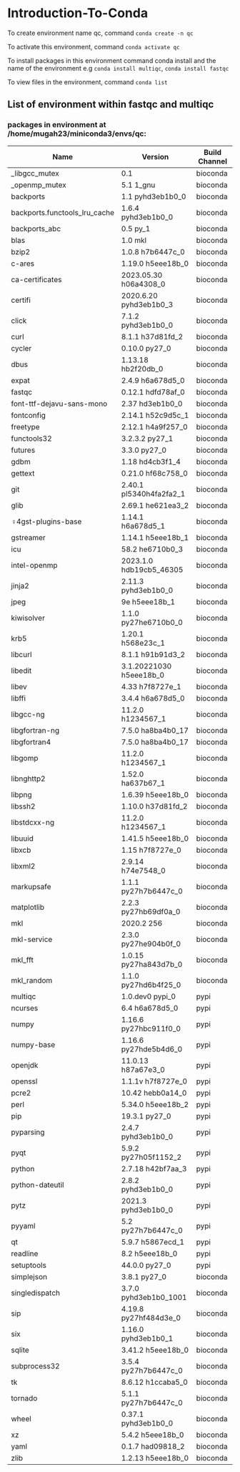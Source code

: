 # Introduction-To-Conda
To create environment name qc, command `conda create -n qc`

To activate this environment, command `conda activate qc`

To install packages in this environment command conda install and the name of the environment e.g `conda install multiqc`, `conda install fastqc`

To view files in the environment, command `conda list`

## List of environment within fastqc and multiqc

 ### packages in environment at /home/mugah23/miniconda3/envs/qc:
 

 | Name | Version | Build  Channel
 | --- | ---- | ---- |
|_libgcc_mutex  |           0.1  |                      bioconda|
|_openmp_mutex            | 5.1                       1_gnu| bioconda |
|backports                | 1.1                pyhd3eb1b0_0 | bioconda|
|backports.functools_lru_cache| 1.6.4              pyhd3eb1b0_0|bioconda
|backports_abc          |   0.5                        py_1| bioconda
|blas                    |  1.0                         mkl| bioconda
|bzip2                   |  1.0.8                h7b6447c_0| bioconda
|c-ares                   | 1.19.0               h5eee18b_0| bioconda
|ca-certificates          | 2023.05.30           h06a4308_0| bioconda
|certifi                  | 2020.6.20          pyhd3eb1b0_3| bioconda
|click                    | 7.1.2              pyhd3eb1b0_0| bioconda
 |curl                     | 8.1.1                h37d81fd_2| bioconda
| cycler                   | 0.10.0                   py27_0| bioconda
|dbus                      |1.13.18              hb2f20db_0| bioconda
|expat                    | 2.4.9                h6a678d5_0| bioconda
|fastqc                    |0.12.1               hdfd78af_0 |   bioconda
|font-ttf-dejavu-sans-mono |2.37                 hd3eb1b0_0| bioconda
|fontconfig               | 2.14.1               h52c9d5c_1| bioconda
|freetype                  |2.12.1               h4a9f257_0| bioconda
|functools32               |3.2.3.2                  py27_1| bioconda
|futures                  | 3.3.0                    py27_0| bioconda
|gdbm                     | 1.18                 hd4cb3f1_4| bioconda
|gettext                  | 0.21.0               hf68c758_0| bioconda
|git                      | 2.40.1          pl5340h4fa2fa2_1| bioconda
|glib                     | 2.69.1               he621ea3_2| bioconda
♀4gst-plugins-base         | 1.14.1               h6a678d5_1| bioconda
|gstreamer                | 1.14.1               h5eee18b_1| bioconda
icu                      | 58.2                 he6710b0_3| bioconda
intel-openmp             | 2023.1.0         hdb19cb5_46305| bioconda
jinja2                   | 2.11.3             pyhd3eb1b0_0| bioconda
jpeg                     | 9e                   h5eee18b_1| bioconda
kiwisolver               | 1.1.0            py27he6710b0_0| bioconda
|krb5                     | 1.20.1               h568e23c_1| bioconda
|libcurl                  | 8.1.1                h91b91d3_2|bioconda
|libedit                   |3.1.20221030         h5eee18b_0| bioconda
libev                    | 4.33                 h7f8727e_1| bioconda
libffi                   | 3.4.4                h6a678d5_0| bioconda
libgcc-ng                | 11.2.0               h1234567_1| bioconda
libgfortran-ng           | 7.5.0               ha8ba4b0_17|bioconda
|libgfortran4            | 7.5.0               ha8ba4b0_17| bioconda
libgomp                  | 11.2.0               h1234567_1| bioconda
libnghttp2               | 1.52.0               ha637b67_1| bioconda
libpng                   | 1.6.39               h5eee18b_0| bioconda
libssh2                  | 1.10.0               h37d81fd_2| bioconda
libstdcxx-ng              |11.2.0               h1234567_1| bioconda
libuuid                   |1.41.5               h5eee18b_0 |bioconda
libxcb                    |1.15                 h7f8727e_0 | bioconda
libxml2                   |2.9.14               h74e7548_0 | bioconda
markupsafe               | 1.1.1            py27h7b6447c_0 | bioconda
matplotlib               | 2.2.3            py27hb69df0a_0 | bioconda
mkl                      | 2020.2                      256 | bioconda
mkl-service              | 2.3.0            py27he904b0f_0| bioconda
mkl_fft                  | 1.0.15           py27ha843d7b_0| bioconda
mkl_random               | 1.1.0            py27hd6b4f25_0| bioconda
multiqc                  | 1.0.dev0                 pypi_0  |  pypi
ncurses                  | 6.4                  h6a678d5_0|pypi
numpy                    | 1.16.6           py27hbc911f0_0| pypi
numpy-base               | 1.16.6           py27hde5b4d6_0|pypi
openjdk                   |11.0.13              h87a67e3_0|pypi
openssl                  | 1.1.1v               h7f8727e_0 |pypi
pcre2                     |10.42                hebb0a14_0| pypi
perl                     | 5.34.0               h5eee18b_2|pypi
pip                       |19.3.1                   py27_0|pypi
pyparsing                 |2.4.7              pyhd3eb1b0_0|pypi
pyqt                     | 5.9.2            py27h05f1152_2|pypi
python                   | 2.7.18               h42bf7aa_3|pypi
python-dateutil           |2.8.2              pyhd3eb1b0_0|pypi
pytz                     | 2021.3             pyhd3eb1b0_0|pypi
pyyaml                  | 5.2              py27h7b6447c_0|pypi
qt                       | 5.9.7                h5867ecd_1|pypi
readline                 | 8.2                  h5eee18b_0|pypi
setuptools                |44.0.0                   py27_0|pypi
simplejson               | 3.8.1                    py27_0  |  bioconda
singledispatch            |3.7.0           pyhd3eb1b0_1001|bioconda
sip                      | 4.19.8           py27hf484d3e_0|bioconda
six                       |1.16.0             pyhd3eb1b0_1|bioconda
sqlite                   | 3.41.2               h5eee18b_0|bioconda
subprocess32             | 3.5.4            py27h7b6447c_0|bioconda
tk                       | 8.6.12               h1ccaba5_0|bioconda
tornado                  | 5.1.1            py27h7b6447c_0|bioconda
wheel                     |0.37.1             pyhd3eb1b0_0|bioconda
xz                        |5.4.2                h5eee18b_0|bioconda
yaml                      |0.1.7                had09818_2|bioconda
zlib                    |  1.2.13               h5eee18b_0|bioconda


